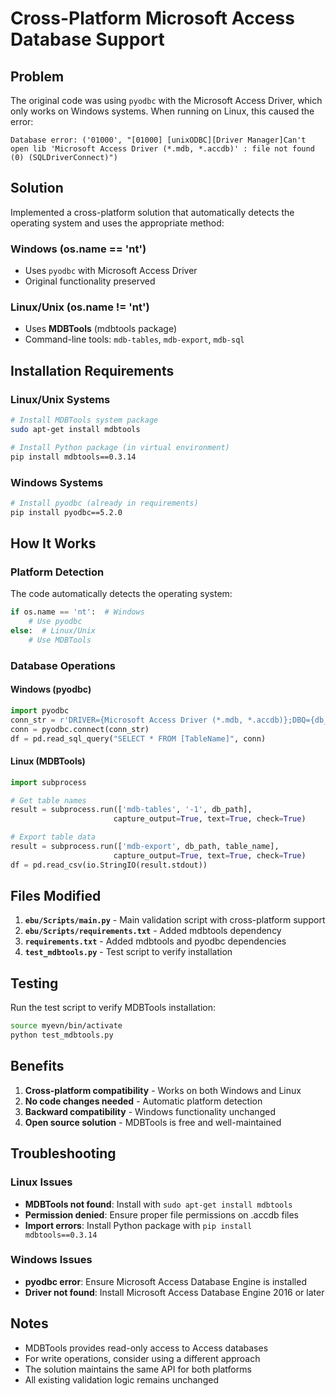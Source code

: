 # Cross-Platform Microsoft Access Database Support

## Problem
The original code was using `pyodbc` with the Microsoft Access Driver, which only works on Windows systems. When running on Linux, this caused the error:
```
Database error: ('01000', "[01000] [unixODBC][Driver Manager]Can't open lib 'Microsoft Access Driver (*.mdb, *.accdb)' : file not found (0) (SQLDriverConnect)")
```

## Solution
Implemented a cross-platform solution that automatically detects the operating system and uses the appropriate method:

### Windows (os.name == 'nt')
- Uses `pyodbc` with Microsoft Access Driver
- Original functionality preserved

### Linux/Unix (os.name != 'nt')
- Uses **MDBTools** (mdbtools package)
- Command-line tools: `mdb-tables`, `mdb-export`, `mdb-sql`

## Installation Requirements

### Linux/Unix Systems
```bash
# Install MDBTools system package
sudo apt-get install mdbtools

# Install Python package (in virtual environment)
pip install mdbtools==0.3.14
```

### Windows Systems
```bash
# Install pyodbc (already in requirements)
pip install pyodbc==5.2.0
```

## How It Works

### Platform Detection
The code automatically detects the operating system:
```python
if os.name == 'nt':  # Windows
    # Use pyodbc
else:  # Linux/Unix
    # Use MDBTools
```

### Database Operations

#### Windows (pyodbc)
```python
import pyodbc
conn_str = r'DRIVER={Microsoft Access Driver (*.mdb, *.accdb)};DBQ={db_path};'
conn = pyodbc.connect(conn_str)
df = pd.read_sql_query("SELECT * FROM [TableName]", conn)
```

#### Linux (MDBTools)
```python
import subprocess

# Get table names
result = subprocess.run(['mdb-tables', '-1', db_path], 
                       capture_output=True, text=True, check=True)

# Export table data
result = subprocess.run(['mdb-export', db_path, table_name], 
                       capture_output=True, text=True, check=True)
df = pd.read_csv(io.StringIO(result.stdout))
```

## Files Modified

1. **`ebu/Scripts/main.py`** - Main validation script with cross-platform support
2. **`ebu/Scripts/requirements.txt`** - Added mdbtools dependency
3. **`requirements.txt`** - Added mdbtools and pyodbc dependencies
4. **`test_mdbtools.py`** - Test script to verify installation

## Testing

Run the test script to verify MDBTools installation:
```bash
source myevn/bin/activate
python test_mdbtools.py
```

## Benefits

1. **Cross-platform compatibility** - Works on both Windows and Linux
2. **No code changes needed** - Automatic platform detection
3. **Backward compatibility** - Windows functionality unchanged
4. **Open source solution** - MDBTools is free and well-maintained

## Troubleshooting

### Linux Issues
- **MDBTools not found**: Install with `sudo apt-get install mdbtools`
- **Permission denied**: Ensure proper file permissions on .accdb files
- **Import errors**: Install Python package with `pip install mdbtools==0.3.14`

### Windows Issues
- **pyodbc error**: Ensure Microsoft Access Database Engine is installed
- **Driver not found**: Install Microsoft Access Database Engine 2016 or later

## Notes

- MDBTools provides read-only access to Access databases
- For write operations, consider using a different approach
- The solution maintains the same API for both platforms
- All existing validation logic remains unchanged
